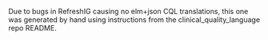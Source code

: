 Due to bugs in RefreshIG causing no elm+json CQL translations, this one was generated by hand using instructions from the clinical_quality_language repo README. 